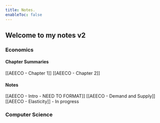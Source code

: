 ```yaml
---
title: Notes.
enableToc: false
---
```


## Welcome to my notes v2









### Economics
#### Chapter Summaries
[[AEECO - Chapter 1]]
[[AEECO - Chapter 2]]

#### Notes
[[AEECO - Intro - NEED TO FORMAT]]
[[AEECO - Demand and Supply]]
[[AEECO - Elasticity]] - In progress


### Computer Science








